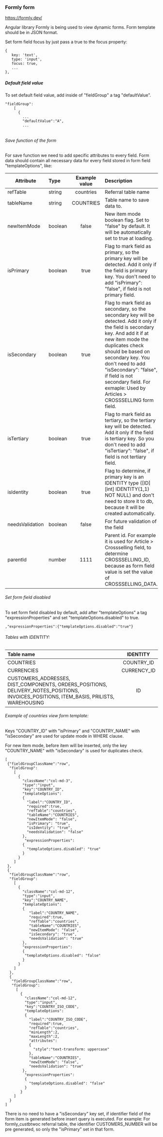### Formly form

https://formly.dev/

Angular library Formly is being used to view dynamic forms. Form template should be in JSON format.

Set form field focus by just pass a true to the focus property:
```
{
   key: 'text',
   type: 'input',
   focus: true,
   ...
},
```

##### Default field value

To set default field value, add inside of "fieldGroup" a tag "defaultValue".
```
"fieldGroup":
    [
      {
        ...
        "defaultValue":"A",
        ...
        
```

###### Save function of the form

For save function we need to add specific attributes to every field.
Form data should contain all necessary data for every field stored in form field "templateOptions", like:

| Attribute             | Type    | Example value           | Description                                                                                                                                                                                                                                                                                                                                      |
| --------------- |:------- |:---------------:|:-------------------------------------------------------------------------------------------------------------------------------------------------------------------------------------------------------------------------------------------------------------------------------------------------------------------------------------------------|
| refTable        | string  | countries       | Referral table name                                                                                                                                                                                                                                                                                                                              |
| tableName       | string  | COUNTRIES       | Table name to save data to.                                                                                                                                                                                                                                                                                                                      |
| newItemMode     | boolean | false           | New item mode boolean flag. Set to "false" by default. It will be automatically set to true at loading.                                                                                                                                                                                                                                          |
| isPrimary       | boolean | true           | Flag to mark field as primary, so the primary key will be detected. Add it only if the field is primary key. You don't need to add "isPrimary": "false", if field is not primary field.                                                                                                                                                          |
| isSecondary     | boolean | true           | Flag to mark field as secondary, so the secondary key will be detected. Add it only if the field is secondary key. And add it if at new item mode the duplicates check should be based on secondary key. You don't need to add "isSecondary": "false", if field is not secondary field. For exmaple: Used by Articles > CROSSSELLING form field. |
| isTertiary      | boolean | true           | Flag to mark field as tertiary, so the tertiary key will be detected. Add it only if the field is tertiary key. So you don't need to add "isTertiary": "false", if field is not tertiary field.                                                                                                                                                  |
| isIdentity      | boolean | true           | Flag to determine, if primary key is an IDENTITY type ([ID] [int] IDENTITY(1,1) NOT NULL) and don't need to store it to db, because it will be created automatically.                                                                                                                                                                            |
| needsValidation | boolean | false           | For future validation of the field                                                                                                                                                                                                                                                                                                               |
| parentId        | number  | 1111           | Parent id. For example it is used for Article > Crossselling field, to determine CROSSSELLING_ID, because as form field value is set the value of CROSSSELLING_DATA.                                                                                                                                                                             |


###### Set form field disabled

To set form field disabled by default, add after "templateOptions" a tag "expressionProperties" and set "templateOptions.disabled" to true.

```
,"expressionProperties":{"templateOptions.disabled":"true"}
```

###### Tables with IDENTITY:

| Table name | IDENTITY  |
|:--------------- |:-------------:|
| COUNTRIES         | COUNTRY_ID  | 
| CURRENCIES       | CURRENCY_ID  | 
| CUSTOMERS_ADDRESSES, DIST_COMPONENTS, ORDERS_POSITIONS, DELIVERY_NOTES_POSITIONS, INVOICES_POSITIONS, ITEM_BASIS, PRILISTS, WAREHOUSING  | ID | 


###### Example of countries view form template:

Keys "COUNTRY_ID" with "isPrimary" and "COUNTRY_NAME" with "isSecondary" are used for update mode in WHERE clause.

For new item mode, before item will be inserted, only the key "COUNTRY_NAME" with "isSecondary" is used for duplicates check.

```
[
 {"fieldGroupClassName":"row",
  "fieldGroup":
    [
      {
        "className":"col-md-3",
        "type":"input",
        "key":"COUNTRY_ID",
        "templateOptions":
        {
          "label":"COUNTRY_ID",
          "required":true,
          "refTable":"countries",
          "tableName":"COUNTRIES",
          "newItemMode": "false",
          "isPrimary": "true",
          "isIdentity": "true",
          "needsValidation": "false"
        },
         "expressionProperties": 
        {
          "templateOptions.disabled": "true"
        }
      }
    ]
 },
 {
  "fieldGroupClassName":"row",
  "fieldGroup":
    [
      {
        "className":"col-md-12",
        "type":"input",
        "key":"COUNTRY_NAME",
        "templateOptions":
        {
           "label":"COUNTRY_NAME",
           "required":true,
           "refTable":"countries",
           "tableName":"COUNTRIES",
           "newItemMode": "false",
           "isSecondary": "true",
           "needsValidation": "true"
        },
        "expressionProperties": 
        {
         "templateOptions.disabled": "false"
        }
      }
    ]
  },
  {
   "fieldGroupClassName":"row",
   "fieldGroup":
     [
       {
         "className":"col-md-12",
         "type":"input",
         "key":"COUNTRY_ISO_CODE",
         "templateOptions":
         {
           "label":"COUNTRY_ISO_CODE",
           "required":true,
           "refTable":"countries",
           "minLength":2,
           "maxLength":2,
           "attributes":
           {
             "style":"text-transform: uppercase"
           },
           "tableName":"COUNTRIES",
           "newItemMode": "false",
           "needsValidation": "true"
        },
         "expressionProperties": 
         {
           "templateOptions.disabled": "false" 
         }
       }
    ]
  }
]
```
There is no need to have a "isSecondary" key set, if identifier field of the form item is generated before insert query is executed. For example: For formly_custbtwoc referral table, the identifier CUSTOMERS_NUMBER will be pre generated, so only the "isPrimary" set in that form.

